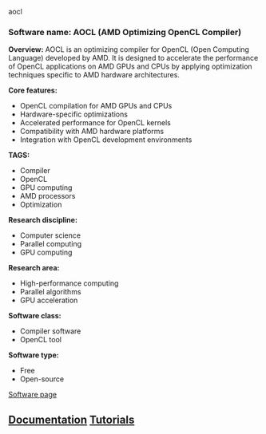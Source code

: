 aocl
### Software name: AOCL (AMD Optimizing OpenCL Compiler)

**Overview:**
AOCL is an optimizing compiler for OpenCL (Open Computing Language) developed by AMD. It is designed to accelerate the performance of OpenCL applications on AMD GPUs and CPUs by applying optimization techniques specific to AMD hardware architectures.

**Core features:**
- OpenCL compilation for AMD GPUs and CPUs
- Hardware-specific optimizations
- Accelerated performance for OpenCL kernels
- Compatibility with AMD hardware platforms
- Integration with OpenCL development environments

**TAGS:**
- Compiler
- OpenCL
- GPU computing
- AMD processors
- Optimization

**Research discipline:**
- Computer science
- Parallel computing
- GPU computing

**Research area:**
- High-performance computing
- Parallel algorithms
- GPU acceleration

**Software class:**
- Compiler software
- OpenCL tool

**Software type:**
- Free
- Open-source

[Software page](https://developer.amd.com/amd-aocl/)

[Documentation](https://github.com/RadeonOpenCompute/aocl-lib)
[Tutorials](https://github.com/RadeonOpenCompute/aocl-compiler)
--------------------------------------
